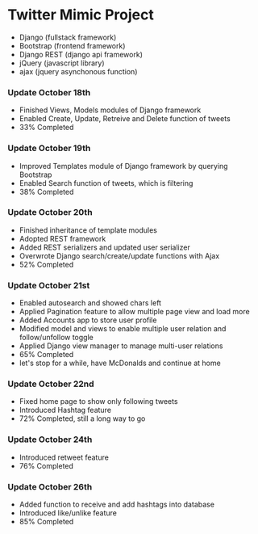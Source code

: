 # Twitter Mimic Project
- Django (fullstack framework)
- Bootstrap (frontend framework)
- Django REST (django api framework)
- jQuery (javascript library)
- ajax (jquery asynchonous function)

### Update October 18th
- Finished Views, Models modules of Django framework
- Enabled Create, Update, Retreive and Delete function of tweets
- 33% Completed

### Update October 19th
- Improved Templates module of Django framework by querying Bootstrap
- Enabled Search function of tweets, which is filtering
- 38% Completed

### Update October 20th
- Finished inheritance of template modules
- Adopted REST framework
- Added REST serializers and updated user serializer
- Overwrote Django search/create/update functions with Ajax
- 52% Completed

### Update October 21st
- Enabled autosearch and showed chars left
- Applied Pagination feature to allow multiple page view and load more
- Added Accounts app to store user profile
- Modified model and views to enable multiple user relation and follow/unfollow toggle
- Applied Django view manager to manage multi-user relations
- 65% Completed
- let's stop for a while, have McDonalds and continue at home

### Update October 22nd
- Fixed home page to show only following tweets
- Introduced Hashtag feature
- 72% Completed, still a long way to go

### Update October 24th
- Introduced retweet feature
- 76% Completed

### Update October 26th
- Added function to receive and add hashtags into database
- Introduced like/unlike feature
- 85% Completed